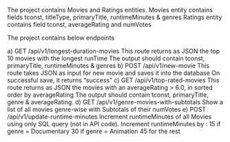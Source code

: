 The project contains Movies and Ratings entities. 
Movies entity contains fields tconst, titleType, primaryTitle, runtimeMinutes & genres
Ratings entity contains field tconst, averageRating and numVotes

The project contains below endpoints

a) GET /api/v1/longest-duration-movies
This route returns as JSON the top 10 movies with the longest runTime
The output should contain tconst, primaryTitle, runtimeMinutes & genres
b) POST /api/v1/new-movie
This route takes JSON as input for new movie and saves it into the database
On successful save, it returns “success”
c) GET /api/v1/top-rated-movies
This route returns as JSON the movies with an averageRating > 6.0, in sorted
order by averageRating
The output should contain tconst, primaryTitle, genre & averageRating.
d) GET /api/v1/genre-movies-with-subtotals
Show a list of all movies genre-wise with Subtotals of their numVotes
e) POST /api/v1/update-runtime-minutes
Increment runtimeMinutes of all Movies using only SQL query (not in API code).
Increment runtimeMinutes by :
15 if genre = Documentary
30 if genre = Animation
45 for the rest
